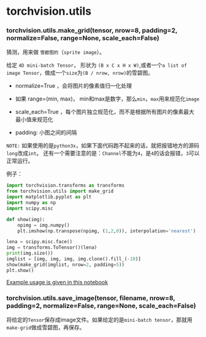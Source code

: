 # torchvision.utils


### torchvision.utils.make_grid(tensor, nrow=8, padding=2, normalize=False, range=None, scale_each=False)

猜测，用来做 `雪碧图的`（`sprite image`）。

给定 `4D mini-batch Tensor`， 形状为 `(B x C x H x W)`,或者一个`a list of image Tensor`，做成一个`size`为`(B / nrow, nrow)`的雪碧图。

- normalize=True ，会将图片的像素值归一化处理

- 如果 range=(min, max)， min和max是数字，那么`min`，`max`用来规范化`image`

- scale_each=True ，每个图片独立规范化，而不是根据所有图片的像素最大最小值来规范化

- padding: 小图之间的间隔

`NOTE:`
如果使用的是`python3x`，如果下面代码跑不起来的话，就把报错地方的源码 `long`改成`int`。
还有一个需要注意的是：`Channel`不能为`4`，是`4`的话会报错，`3`可以正常运行。

例子：

```python
import torchvision.transforms as transforms
from torchvision.utils import make_grid
import matplotlib.pyplot as plt
import numpy as np
import scipy.misc

def show(img):
    npimg = img.numpy()
    plt.imshow(np.transpose(npimg, (1,2,0)), interpolation='nearest')

lena = scipy.misc.face()
img = transforms.ToTensor()(lena)
print(img.size())
imglist = [img, img, img, img.clone().fill_(-10)]
show(make_grid(imglist, nrow=2, padding=5))
plt.show()
```

[Example usage is given in this notebook](https://gist.github.com/anonymous/bf16430f7750c023141c562f3e9f2a91)



### torchvision.utils.save_image(tensor, filename, nrow=8, padding=2, normalize=False, range=None, scale_each=False)

将给定的`Tensor`保存成image文件。如果给定的是`mini-batch tensor`，那就用`make-grid`做成雪碧图，再保存。
